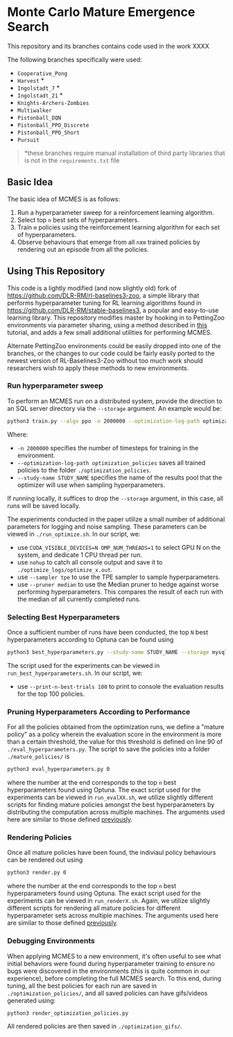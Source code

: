 # Monte Carlo Mature Emergence Search

This repository and its branches contains code used in the work XXXX

The following branches specifically were used:

- `Cooperative_Pong`
- `Harvest` *
- `Ingolstadt_7` *
- `Ingolstadt_21` *
- `Knights-Archers-Zombies`
- `Multiwalker`
- `Pistonball_DQN`
- `Pistonball_PPO_Discrete`
- `Pistonball_PPO_Short`
- `Pursuit`

> *these branches require manual installation of third party libraries that is not in the `requirements.txt` file

## Basic Idea

The basic idea of MCMES is as follows:

1. Run a hyperparameter sweep for a reinforcement learning algorithm.
2. Select top `n` best sets of hyperparameters.
3. Train `m` policies using the reinforcement learning algorithm for each set of hyperparameters.
4. Observe behaviours that emerge from all `n`x`m` trained policies by rendering out an episode from all the policies.

## Using This Repository

This code is a lightly modified (and now slightly old) fork of https://github.com/DLR-RM/rl-baselines3-zoo, a simple library that performs hyperparameter tuning for RL learning algorithms found in https://github.com/DLR-RM/stable-baselines3, a popular and easy-to-use learning library. This repository modifies master by hooking in to PettingZoo environments via parameter sharing, using a method described in [this](https://towardsdatascience.com/multi-agent-deep-reinforcement-learning-in-15-lines-of-code-using-pettingzoo-e0b963c0820b?gi=551aecde2d6f) tutorial, and adds a few small additional utilities for performing MCMES.

Alternate PettingZoo environments could be easily dropped into one of the branches, or the changes to our code could be fairly easily ported to the newest version of RL-Baselines3-Zoo without too much work should researchers wish to apply these methods to new environments.

### Run hyperparameter sweep

To perform an MCMES run on a distributed system, provide the direction to an SQL server directory via the `--storage` argument. An example would be:

```sh
python3 train.py --algo ppo -n 2000000 --optimization-log-path optimization_policies -optimize --study-name STUDY_NAME --storage mysql://root:dummy@99.999.9.99/study_name
```

Where:
- `-n 2000000` specifies the number of timesteps for training in the environment.
- `--optimization-log-path optimization_policies` saves all trained policies to the folder `./optimization_policies`.
- `--study-name STUDY_NAME` specifies the name of the results pool that the optimizer will use when sampling hyperparameters.

If running locally, it suffices to drop the `--storage` argument, in this case, all runs will be saved locally.

The experiments conducted in the paper utilize a small number of additional parameters for logging and noise sampling.
These parameters can be viewed in `./run_optimize.sh`.
In our script, we:

- use `CUDA_VISIBLE_DEVICES=N OMP_NUM_THREADS=1` to select GPU N on the system, and dedicate 1 CPU thread per run.
- use `nohup` to catch all console output and save it to `./optimize_logs/optimize_x.out`.
- use `--sampler tpe` to use the TPE sampler to sample hyperparameters.
- use `--pruner median` to use the Median pruner to hedge against worse performing hyperparameters. This compares the result of each run with the median of all currently completed runs.

### Selecting Best Hyperparameters

Once a sufficient number of runs have been conducted, the top `N` best hyperparameters according to Optuna can be found using

```sh
python3 best_hyperparameters.py --study-name STUDY_NAME --storage mysql://root:dummy@99.999.9.99/$1 --save-n-best-hyperparameters N
```

The script used for the experiments can be viewed in `run_best_hyperparameters.sh`.
In our script, we:

- use `--print-n-best-trials 100` to print to console the evaluation results for the top 100 policies.

### Pruning Hyperparameters According to Performance

For all the policies obtained from the optimization runs, we define a "mature policy" as a policy wherein the evaluation score in the environment is more than a certain threshold, the value for this threshold is defined on line 90 of `./eval_hyperparameters.py`.
The script to save the policies into a folder `./mature_policies/` is

```sh
python3 eval_hyperparameters.py 0
```

where the number at the end corresponds to the top `n` best hyperparameters found using Optuna.
The exact script used for the experiments can be viewed in `run_evalXX.sh`, we utilize slightly different scripts for finding mature policies amongst the best hyperparameters by distributing the computation across multiple machines.
The arguments used here are similar to those defined [previously](#run-hyperparameter-sweep).

### Rendering Policies

Once all mature policies have been found, the indiviaul policy behaviours can be rendered out using

```sh
python3 render.py 0
```

where the number at the end corresponds to the top `n` best hyperparameters found using Optuna.
The exact script used for the experiments can be viewed in `run_renderX.sh`.
Again, we utilize slightly different scripts for rendering all mature policies for different hyperparameter sets across multiple machines.
The arguments used here are similar to those defined [previously](#run-hyperparameter-sweep).

### Debugging Environments

When applying MCMES to a new environment, it's often useful to see what initial behaviors were found during hyperparameter training to ensure no bugs were discovered in the environments (this is quite common in our experience), before completing the full MCMES search. To this end, during tuning, all the best policies for each run are saved in `./optimization_policies/`, and all saved policies can have gifs/videos generated using:

```sh
python3 render_optimization_policies.py
```

All rendered policies are then saved in `./optimization_gifs/`.
